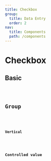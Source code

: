 ```yaml
---
title: Checkbox
group:
  title: Data Entry
  order: 2
nav:
  title: Components
  path: /components
---
```


# Checkbox

## Basic

<code src="../examples/basic.tsx" />

## Group

<code src="../examples/group.tsx" />

### Vertical

<code src="../examples/group-vertical.tsx" />

## Controlled value

<code src="../examples/controlled.tsx">
